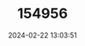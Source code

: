 ---
title: "154956"
category: "Zeus capensis"
draft: false
date: 2024-02-22 13:03:51
languages:
  English: ["Cape John Dory", "Dory", "Cape Dory"]
  Undetermined: ["Kaapse dorie"]
  Danish: ["Kap-sanktpetersfisk"]
  French: ["Saint Pierre du Cap"]
  Spanish; Castilian: ["San Pedro del Cabo"]
  Portuguese: ["São Pedro do Cabo"]
---